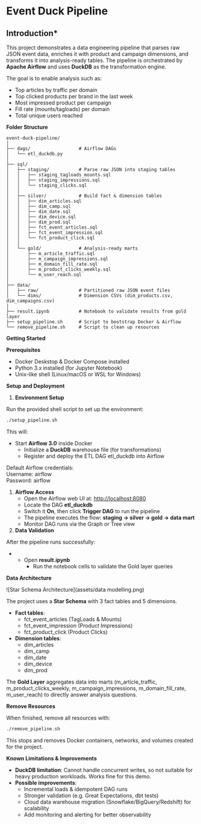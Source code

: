# Event Duck Pipeline

## Introduction*

This project demonstrates a data engineering pipeline that parses raw JSON event data, enriches it with product and campaign dimensions, and transforms it into analysis-ready tables. The pipeline is orchestrated by **Apache Airflow** and uses **DuckDB** as the transformation engine.

The goal is to enable analysis such as:

- Top articles by traffic per domain
- Top clicked products per brand in the last week
- Most impressed product per campaign
- Fill rate (mounts/tagloads) per domain
- Total unique users reached

**Folder Structure**

```text
event-duck-pipeline/
│
├── dags/                  # Airflow DAGs
│   └── etl_duckdb.py
│
├── sql/
│   ├── staging/           # Parse raw JSON into staging tables
│   │   ├── staging_tagloads_mounts.sql
│   │   ├── staging_impressions.sql
│   │   └── staging_clicks.sql
│   │
│   ├── silver/            # Build fact & dimension tables
│   │   ├── dim_articles.sql
│   │   ├── dim_camp.sql
│   │   ├── dim_date.sql
│   │   ├── dim_device.sql
│   │   ├── dim_prod.sql
│   │   ├── fct_event_articles.sql
│   │   ├── fct_event_impression.sql
│   │   └── fct_product_click.sql
│   │
│   └── gold/              # Analysis-ready marts
│       ├── m_article_traffic.sql
│       ├── m_campaign_impressions.sql
│       ├── m_domain_fill_rate.sql
│       ├── m_product_clicks_weekly.sql
│       └── m_user_reach.sql
│
├── data/
│   ├── raw/               # Partitioned raw JSON event files
│   └── dims/              # Dimension CSVs (dim_products.csv, dim_campaigns.csv)
│
├── result.ipynb           # Notebook to validate results from gold layer
├── setup_pipeline.sh      # Script to bootstrap Docker & Airflow
└── remove_pipeline.sh     # Script to clean up resources

```


**Getting Started**

**Prerequisites**

- Docker Deskstop & Docker Compose installed
- Python 3.x installed (for Jupyter Notebook)
- Unix-like shell (Linux/macOS or WSL for Windows)

**Setup and Deployment**

1. **Environment Setup**

Run the provided shell script to set up the environment:
```bash
./setup_pipeline.sh
```

This will:

- Start **Airflow 3.0** inside Docker
    - Initialize a **DuckDB** warehouse file (for transformations)
    - Register and deploy the ETL DAG etl_duckdb into Airflow

Default Airflow credentials:  
Username: airflow  
Password: airflow

1. **Airflow Access**
    - Open the Airflow web UI at: <http://localhost:8080>
    - Locate the DAG **etl_duckdb**
    - Switch it **On**, then click **Trigger DAG** to run the pipeline
    - The pipeline executes the flow: **staging → silver → gold → data mart**
    - Monitor DAG runs via the Graph or Tree view
2. **Data Validation**

After the pipeline runs successfully:

- - Open **result.ipynb**
    - Run the notebook cells to validate the Gold layer queries

**Data Architecture**

![Star Schema Architecture](assets/data modelling.png)

The project uses a **Star Schema** with 3 fact tables and 5 dimensions.

- **Fact tables**:
  - fct_event_articles (TagLoads & Mounts)
  - fct_event_impression (Product Impressions)
  - fct_product_click (Product Clicks)
- **Dimension tables**:
  - dim_articles
  - dim_camp
  - dim_date
  - dim_device
  - dim_prod

The **Gold Layer** aggregates data into marts (m_article_traffic, m_product_clicks_weekly, m_campaign_impressions, m_domain_fill_rate, m_user_reach) to directly answer analysis questions.



**Remove Resources**

When finished, remove all resources with:
```bash
./remove_pipeline.sh
```

This stops and removes Docker containers, networks, and volumes created for the project.

**Known Limitations & Improvements**

- **DuckDB limitation**: Cannot handle concurrent writes, so not suitable for heavy production workloads. Works fine for this demo.
- **Possible improvements**:
  - Incremental loads & idempotent DAG runs
  - Stronger validation (e.g. Great Expectations, dbt tests)
  - Cloud data warehouse migration (Snowflake/BigQuery/Redshift) for scalability
  - Add monitoring and alerting for better observability